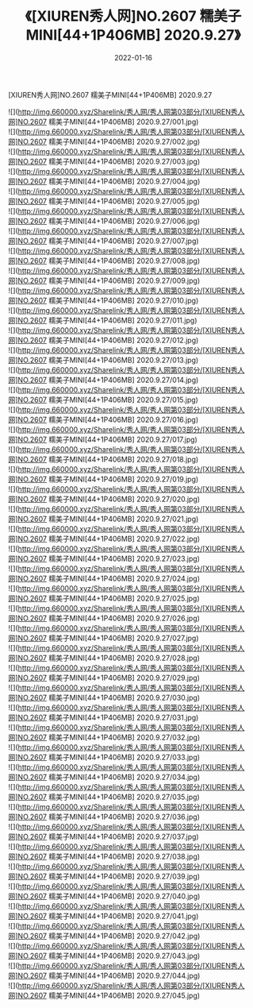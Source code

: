 ﻿---
layout: post
title:  《[XIUREN秀人网]NO.2607 糯美子MINI[44+1P406MB] 2020.9.27》
date:   2022-01-16
img: http://img.660000.xyz/Sharelink/秀人网/秀人网第03部分/[XIUREN秀人网]NO.2607 糯美子MINI[44+1P406MB] 2020.9.27/000.jpg
categories: [美女, 清纯, 唯美]
---

[XIUREN秀人网]NO.2607 糯美子MINI[44+1P406MB] 2020.9.27

 ![](http://img.660000.xyz/Sharelink/秀人网/秀人网第03部分/[XIUREN秀人网]NO.2607 糯美子MINI[44+1P406MB] 2020.9.27/001.jpg) <br>![](http://img.660000.xyz/Sharelink/秀人网/秀人网第03部分/[XIUREN秀人网]NO.2607 糯美子MINI[44+1P406MB] 2020.9.27/002.jpg) <br>![](http://img.660000.xyz/Sharelink/秀人网/秀人网第03部分/[XIUREN秀人网]NO.2607 糯美子MINI[44+1P406MB] 2020.9.27/003.jpg) <br>![](http://img.660000.xyz/Sharelink/秀人网/秀人网第03部分/[XIUREN秀人网]NO.2607 糯美子MINI[44+1P406MB] 2020.9.27/004.jpg) <br>![](http://img.660000.xyz/Sharelink/秀人网/秀人网第03部分/[XIUREN秀人网]NO.2607 糯美子MINI[44+1P406MB] 2020.9.27/005.jpg) <br>![](http://img.660000.xyz/Sharelink/秀人网/秀人网第03部分/[XIUREN秀人网]NO.2607 糯美子MINI[44+1P406MB] 2020.9.27/006.jpg) <br>![](http://img.660000.xyz/Sharelink/秀人网/秀人网第03部分/[XIUREN秀人网]NO.2607 糯美子MINI[44+1P406MB] 2020.9.27/007.jpg) <br>![](http://img.660000.xyz/Sharelink/秀人网/秀人网第03部分/[XIUREN秀人网]NO.2607 糯美子MINI[44+1P406MB] 2020.9.27/008.jpg) <br>![](http://img.660000.xyz/Sharelink/秀人网/秀人网第03部分/[XIUREN秀人网]NO.2607 糯美子MINI[44+1P406MB] 2020.9.27/009.jpg) <br>![](http://img.660000.xyz/Sharelink/秀人网/秀人网第03部分/[XIUREN秀人网]NO.2607 糯美子MINI[44+1P406MB] 2020.9.27/010.jpg) <br>![](http://img.660000.xyz/Sharelink/秀人网/秀人网第03部分/[XIUREN秀人网]NO.2607 糯美子MINI[44+1P406MB] 2020.9.27/011.jpg) <br>![](http://img.660000.xyz/Sharelink/秀人网/秀人网第03部分/[XIUREN秀人网]NO.2607 糯美子MINI[44+1P406MB] 2020.9.27/012.jpg) <br>![](http://img.660000.xyz/Sharelink/秀人网/秀人网第03部分/[XIUREN秀人网]NO.2607 糯美子MINI[44+1P406MB] 2020.9.27/013.jpg) <br>![](http://img.660000.xyz/Sharelink/秀人网/秀人网第03部分/[XIUREN秀人网]NO.2607 糯美子MINI[44+1P406MB] 2020.9.27/014.jpg) <br>![](http://img.660000.xyz/Sharelink/秀人网/秀人网第03部分/[XIUREN秀人网]NO.2607 糯美子MINI[44+1P406MB] 2020.9.27/015.jpg) <br>![](http://img.660000.xyz/Sharelink/秀人网/秀人网第03部分/[XIUREN秀人网]NO.2607 糯美子MINI[44+1P406MB] 2020.9.27/016.jpg) <br>![](http://img.660000.xyz/Sharelink/秀人网/秀人网第03部分/[XIUREN秀人网]NO.2607 糯美子MINI[44+1P406MB] 2020.9.27/017.jpg) <br>![](http://img.660000.xyz/Sharelink/秀人网/秀人网第03部分/[XIUREN秀人网]NO.2607 糯美子MINI[44+1P406MB] 2020.9.27/018.jpg) <br>![](http://img.660000.xyz/Sharelink/秀人网/秀人网第03部分/[XIUREN秀人网]NO.2607 糯美子MINI[44+1P406MB] 2020.9.27/019.jpg) <br>![](http://img.660000.xyz/Sharelink/秀人网/秀人网第03部分/[XIUREN秀人网]NO.2607 糯美子MINI[44+1P406MB] 2020.9.27/020.jpg) <br>![](http://img.660000.xyz/Sharelink/秀人网/秀人网第03部分/[XIUREN秀人网]NO.2607 糯美子MINI[44+1P406MB] 2020.9.27/021.jpg) <br>![](http://img.660000.xyz/Sharelink/秀人网/秀人网第03部分/[XIUREN秀人网]NO.2607 糯美子MINI[44+1P406MB] 2020.9.27/022.jpg) <br>![](http://img.660000.xyz/Sharelink/秀人网/秀人网第03部分/[XIUREN秀人网]NO.2607 糯美子MINI[44+1P406MB] 2020.9.27/023.jpg) <br>![](http://img.660000.xyz/Sharelink/秀人网/秀人网第03部分/[XIUREN秀人网]NO.2607 糯美子MINI[44+1P406MB] 2020.9.27/024.jpg) <br>![](http://img.660000.xyz/Sharelink/秀人网/秀人网第03部分/[XIUREN秀人网]NO.2607 糯美子MINI[44+1P406MB] 2020.9.27/025.jpg) <br>![](http://img.660000.xyz/Sharelink/秀人网/秀人网第03部分/[XIUREN秀人网]NO.2607 糯美子MINI[44+1P406MB] 2020.9.27/026.jpg) <br>![](http://img.660000.xyz/Sharelink/秀人网/秀人网第03部分/[XIUREN秀人网]NO.2607 糯美子MINI[44+1P406MB] 2020.9.27/027.jpg) <br>![](http://img.660000.xyz/Sharelink/秀人网/秀人网第03部分/[XIUREN秀人网]NO.2607 糯美子MINI[44+1P406MB] 2020.9.27/028.jpg) <br>![](http://img.660000.xyz/Sharelink/秀人网/秀人网第03部分/[XIUREN秀人网]NO.2607 糯美子MINI[44+1P406MB] 2020.9.27/029.jpg) <br>![](http://img.660000.xyz/Sharelink/秀人网/秀人网第03部分/[XIUREN秀人网]NO.2607 糯美子MINI[44+1P406MB] 2020.9.27/030.jpg) <br>![](http://img.660000.xyz/Sharelink/秀人网/秀人网第03部分/[XIUREN秀人网]NO.2607 糯美子MINI[44+1P406MB] 2020.9.27/031.jpg) <br>![](http://img.660000.xyz/Sharelink/秀人网/秀人网第03部分/[XIUREN秀人网]NO.2607 糯美子MINI[44+1P406MB] 2020.9.27/032.jpg) <br>![](http://img.660000.xyz/Sharelink/秀人网/秀人网第03部分/[XIUREN秀人网]NO.2607 糯美子MINI[44+1P406MB] 2020.9.27/033.jpg) <br>![](http://img.660000.xyz/Sharelink/秀人网/秀人网第03部分/[XIUREN秀人网]NO.2607 糯美子MINI[44+1P406MB] 2020.9.27/034.jpg) <br>![](http://img.660000.xyz/Sharelink/秀人网/秀人网第03部分/[XIUREN秀人网]NO.2607 糯美子MINI[44+1P406MB] 2020.9.27/035.jpg) <br>![](http://img.660000.xyz/Sharelink/秀人网/秀人网第03部分/[XIUREN秀人网]NO.2607 糯美子MINI[44+1P406MB] 2020.9.27/036.jpg) <br>![](http://img.660000.xyz/Sharelink/秀人网/秀人网第03部分/[XIUREN秀人网]NO.2607 糯美子MINI[44+1P406MB] 2020.9.27/037.jpg) <br>![](http://img.660000.xyz/Sharelink/秀人网/秀人网第03部分/[XIUREN秀人网]NO.2607 糯美子MINI[44+1P406MB] 2020.9.27/038.jpg) <br>![](http://img.660000.xyz/Sharelink/秀人网/秀人网第03部分/[XIUREN秀人网]NO.2607 糯美子MINI[44+1P406MB] 2020.9.27/039.jpg) <br>![](http://img.660000.xyz/Sharelink/秀人网/秀人网第03部分/[XIUREN秀人网]NO.2607 糯美子MINI[44+1P406MB] 2020.9.27/040.jpg) <br>![](http://img.660000.xyz/Sharelink/秀人网/秀人网第03部分/[XIUREN秀人网]NO.2607 糯美子MINI[44+1P406MB] 2020.9.27/041.jpg) <br>![](http://img.660000.xyz/Sharelink/秀人网/秀人网第03部分/[XIUREN秀人网]NO.2607 糯美子MINI[44+1P406MB] 2020.9.27/042.jpg) <br>![](http://img.660000.xyz/Sharelink/秀人网/秀人网第03部分/[XIUREN秀人网]NO.2607 糯美子MINI[44+1P406MB] 2020.9.27/043.jpg) <br>![](http://img.660000.xyz/Sharelink/秀人网/秀人网第03部分/[XIUREN秀人网]NO.2607 糯美子MINI[44+1P406MB] 2020.9.27/044.jpg) <br>![](http://img.660000.xyz/Sharelink/秀人网/秀人网第03部分/[XIUREN秀人网]NO.2607 糯美子MINI[44+1P406MB] 2020.9.27/045.jpg) <br>